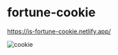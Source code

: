 # fortune-cookie


https://js-fortune-cookie.netlify.app/





![cookie](https://user-images.githubusercontent.com/24884380/163885553-92c6e6d6-7038-401c-b72d-98c085f2b056.jpg)
